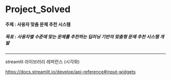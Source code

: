 # Project_Solved

#### 주제 : 사용자 맞춤 문제 추천 시스템

##### 목표 : 사용자별 수준에 맞는 문제를 추천하는 딥러닝 기반의 맞춤형 문제 추천 시스템 개발

---

streamlit 라이브러리 레퍼런스 (시각화)

https://docs.streamlit.io/develop/api-reference#input-widgets
